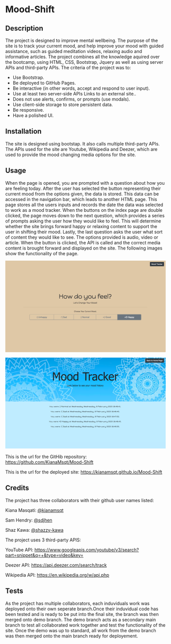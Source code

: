 # Mood-Shift
## Description

The project is designed to improve mental wellbeing. The purpose of the site is to track your current mood, and help improve your mood with guided assistance, such as guided meditation videos, relaxing audio and informative articles. The project combines all the knowledge aquired over the bootcamp, using HTML, CSS, Bootstrap, Jquery as well as using server APIs and third-party APIs. The criteria of the project was to:

* Use Bootstrap.
* Be deployed to GitHub Pages.
* Be interactive (in other words, accept and respond to user input).
* Use at least two server-side APIs Links to an external site..
* Does not use alerts, confirms, or prompts (use modals).
* Use client-side storage to store persistent data.
* Be responsive.
* Have a polished UI.

## Installation

The site is designed using bootstap. It also calls multiple third-party APIs. The APIs used for the site are Youtube, Wikipedia and Deezer, which are used to provide the mood changing media options for the site. 

## Usage

When the page is opened, you are prompted with a question about how you are feeling today. After the user has selected the button representing their current mood from the options given, the data is stored. This data can be accessed in the navigation bar, which leads to another HTML page. This page stores all the users inputs and records the date the data was selected to work as a mood tracker. When the buttons on the index page are double clicked, the page moves down to the next question, which provides a series of prompts asking the user how they would like to feel. This will determine whether the site brings forward happy or relaxing content to support the user in shifting their mood. Lastly, the last question asks the user what sort of content they would like to see. The options provided is audio, video or article. When the button is clicked, the API is called and the correct media content is brought forward and displayed on the site. The following images show the functionality of the page. 

![First page](assets/image/mood-shift-1.png)

![Mood Tracker Page](assets/image/moodtracker.png)

This is the url for the GitHib repository: https://github.com/KianaMsqt/Mood-Shift

This is the url for the deployed site: https://kianamsqt.github.io/Mood-Shift 

## Credits

The project has three collaborators with their github user names listed:

Kiana Masqati: [@kianamsqt](https://github.com/KianaMsqt)

Sam Hendry: [@sdjhen](https://github.com/sdjhen)

Shaz Kawa: [@shazzy-kawa](https://github.com/shazzy-kawa)


The project uses 3 third-party APIS:

YouTube API: https://www.googleapis.com/youtube/v3/search?part=snippet&q=+&type=video&key=

Deezer API: https://api.deezer.com/search/track

Wikipedia API: https://en.wikipedia.org/w/api.php


## Tests

As the project has multiple collaborators, each induviduals work was deployed onto their own seperate branch.Once their induvidual code has been tested and is ready to be put into the final site, the branch was then merged onto demo branch. The demo branch acts as a secondary main branch to test all collaborated work together and test the functionality of the site. Once the demo was up to standard, all work from the demo branch was then merged onto the main branch ready for deployement. 
